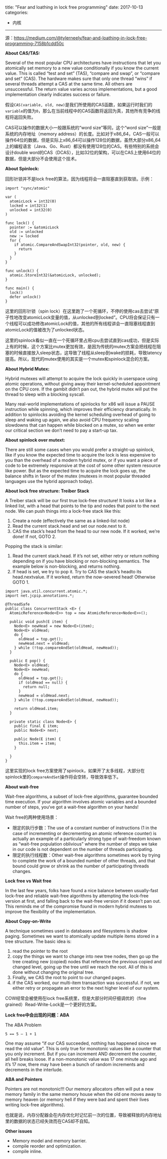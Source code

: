 title: "Fear and loathing in lock free programming"
date: 2017-10-13
categories:
- 内核
---

源：<https://medium.com/@tylerneely/fear-and-loathing-in-lock-free-programming-7158b1cdd50c>

**About CAS/TAS:**

Several of the most popular CPU architectures have instructions that let you atomically set memory to a new value conditionally if you know the current value. This is called “test and set” (TAS), “compare and swap”, or “compare and set” (CAS). The hardware makes sure that only one thread “wins” if several threads attempt a CAS at the same time. All others are unsuccessful. The return value varies across implementations, but a good implementation clearly indicates success or failure.

假设`CAS(variable, old, new)`是我们所使用的CAS函数，如果运行时我们的`variable`的值为`0`，那么在当前线程中的CAS函数将返回为真，其他所有竞争的线程将返回失败。

CAS可以操作的数据大小一般跟系统的“word size”等同，这个“word size”一般是系统的内存地址（memory address）的长度。比如对于x86_64，CAS一般可以操作64位的数据，但是实际上x86_64可以操作128位的数据，虽然大部分x86_64上的编程语言（Java、Go、Rust）都没有使用128位的CAS。有些特别的系统会设计double word的CAS（DCAS），比如32位的架构，可以在CAS上使用64位的数据，但是大部分不会使用这个技术。

**About Spinlock:**

回形针锁并不是lock free的算法，因为线程将会一直阻塞直到获取锁。示例：

```
import "sync/atomic"

var (
  atomicLock = int32(0)
  locked = int32(1)
  unlocked = int32(0)
)

func lock() {
  pointer := &atomicLock
  old := unlocked
  new := locked
  for {
    if atomic.CompareAndSwapInt32(pointer, old, new) {
      return
    }
  }
}

func unlock() {
  atomic.StoreInt32(&atomicLock, unlocked);
}

func main() {
  lock()
  defer unlock()
}
```

这里的回形针锁（spin lock）在这里跑了一个死循环，不停的使用cas去尝试“原子性地改变atomicLock变量的值，从unlocked到locked”。CPU将会保证只有一个线程可以成功修改atomicLock的值，其他的所有线程讲会一直阻塞线程直到atomicLock的值被改为了unlocked状态。

这里的spinlock看似一直在一个死循环里占用cpu去尝试直到cas成功，但是实际上有的时候，这个方案比mutex更加有效，是因为传统的mutex方案会把线程在阻塞的时候直接放入sleep状态，这导致了线程从sleep到wake的损耗，导致latency提高。所以，现代的mutex使用的其实是一个mutex和spinlock混合的方案。

**About Hybrid Mutex:**

Hybrid mutexes will attempt to acquire the lock quickly in userspace using atomic operations, without giving away their kernel-scheduled appointment on the CPU core. If the gambit didn’t pan out, the hybrid mutex will put the thread to sleep with a blocking syscall.

Many real-world implementations of spinlocks for x86 will issue a PAUSE instruction while spinning, which improves their efficiency dramatically. In addition to spinlocks avoiding the kernel scheduling overhead of going to sleep and waking up again, we also avoid CPU frequency scaling slowdowns that can happen while blocked on a mutex, so when we enter our critical section we don’t need to pay a start-up tax.

**About spinlock over mutext:**

There are still some cases when you would prefer a straight-up spinlock, like if you know the expected time to acquire the lock is less expensive to you than the overhead of a modern hybrid mutex, or if you want a piece of code to be extremely responsive at the cost of some other system resource like power. But as the expected time to acquire the lock goes up, the balance shifts in favor of the mutex (mutexes in most popular threaded languages use the hybrid approach today).

**About lock free structure: Treiber Stack**

A Treiber stack will be our first true lock-free structure! It looks a lot like a linked list, with a head that points to the tip and nodes that point to the next node. We can push things into a lock-free stack like this:
1. Create a node (effectively the same as a linked-list node)
2. Read the current stack.head and set our node.next to it.
3. CAS the stack’s head from the head to our new node. If it worked, we’re done! If not, GOTO 2.
 
Popping the stack is similar:
1. Read the current stack.head. If it’s not set, either retry or return nothing depending on if you have blocking or non-blocking semantics. The example below is non-blocking, and returns nothing.
2. If head is set, we try to pop it. Try to CAS the stack’s headto its head.nextvalue. If it worked, return the now-severed head! Otherwise GOTO 1.

```
import java.util.concurrent.atomic.*;
import net.jcpip.annotations.*;

@ThreadSafe
public class ConcurrentStack <E> {
  AtomicReference<Node<E>> top = new AtomicReference<Node<E>>();
  
  public void push(E item) {
    Node<E> newHead = new Node<E>(item);
    Node<E> oldHead;
    do {
      oldHead = top.get();
      newHead.next = oldHead;
    } while (!top.compareAndSet(oldHead, newHead));
  }
  
  public E pop() {
    Node<E> oldHead;
    Node<E> newHead;
    do {
      oldHead = top.get();
      if (oldHead == null) {
        return null;
      }
      newHead = oldHead.next;
    } while (!top.compareAndSet(oldHead, newHead));
    
    return oldHead.item;
  }
  
  private static class Node<E> {
    public final E item;
    public Node<E> next;
    
    public Node(E item) {
      this.item = item;
    }
    
  }
}
```

这里实现的lock free方案使用了spinlock，如果开了太多线程，大部分在spinlock里的`compareAndSet`操作将会空转，导致效率低下。

**About wait-free**

Wait-free algorithms, a subset of lock-free algorithms, guarantee bounded time execution. If your algorithm involves atomic variables and a bounded number of steps, you‘ve got a wait-free algorithm on your hands!

Wait free的两种使用场景：
* 限定的执行步数：The use of a constant number of instructions (1 in the case of incrementing or decrementing an atomic reference counter) is actually an example of a particularly strong type of wait-freedom known as “wait-free population oblivious” where the number of steps we take in our code is not dependent on the number of threads participating.
* 限定的执行线程数：Other wait-free algorithms sometimes work by trying to complete the work of a bounded number of other threads, and that bound could grow or shrink as the number of participating threads changes.

**Lock free vs Wait free**

In the last few years, folks have found a nice balance between usually-fast lock-free and reliable wait-free algorithms by attempting the lock-free version at first, and falling back to the wait-free version if it doesn’t pan out. This reminds me of the compromise found in modern hybrid mutexes to improve the flexibility of the implementation.

**About Copy-on-Write**

A technique sometimes used in databases and filesystems is shadow paging. Sometimes we want to atomically update multiple items stored in a tree structure. The basic idea is:
1. read the pointer to the root
2. copy the things we want to change into new tree nodes, then go up the tree creating new (copied) nodes that reference the previous copied and changed level, going up the tree until we reach the root. All of this is done without changing the original tree.
3. Finally, we CAS the root to point to our changed pages.
4. if the CAS worked, our multi-item transaction was successful. if not, we either retry or propagate an error to the next higher level of our system.

COW经常会被使用在lock free系统里，但是大部分时间仔细调优的（fine grained）Read-Write-Lock是一个更好的方案。

**Lock free中会出现的问题：ABA**

The ABA Problem

```
5 == 5 — 1 + 1
```

One may assume “if our CAS succeeded, nothing has happened since we read the old value”. This is only true for monotonic values like a counter that you only increment. But if you can increment AND decrement the counter, all hell breaks loose. If a non-monotonic value was 17 one minute ago and it’s 17 now, there may have been a bunch of random increments and decrements in the interlude.

**ABA and Pointers**

Pointers are not monotonic!!! Our memory allocators often will put a new memory family in the same memory house when the old one moves away to memory heaven (or memory hell if they were bad and spent their lives writing lock-free algorithms).

也就是说，内存分配器会在内存优化时记忆前一次的位置，导致被释放的内存地址里的数据的状态已经失效而在CAS却不自知。

**Other issues**

* Memory model and memory barrier.
* compile reorder and optimization.
* compile inline.
